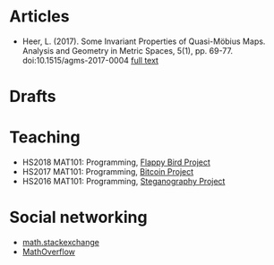 # Articles
- Heer, L. (2017). Some Invariant Properties of Quasi-Möbius Maps. Analysis and Geometry in Metric Spaces, 5(1), pp. 69-77. doi:10.1515/agms-2017-0004 [full text](https://www.degruyter.com/view/j/agms.2017.5.issue-1/agms-2017-0004/agms-2017-0004.xml)

# Drafts

# Teaching
- HS2018 MAT101: Programming, [Flappy Bird Project](teaching/hs18/mat101/flappy)
- HS2017 MAT101: Programming, [Bitcoin Project](teaching/hs17/mat101/bitcoin)
- HS2016 MAT101: Programming, [Steganography Project](teaching/hs16/mat101/stegano)

# Social networking
- [math.stackexchange](https://math.stackexchange.com/users/92018/loreno-heer)
- [MathOverflow](https://mathoverflow.net/users/54495/loreno-heer)

